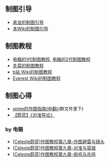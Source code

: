 ## 制图引导
* [底龙的制图引导](https://www.bilibili.com/video/BV1WwFvebEyP)
* [本Wiki的制图引导](./start/start.md)

## 制图教程
* [电箱的1代制图教程](https://www.bilibili.com/video/BV1tR4y1X7wu), [电箱的2代制图教程](https://www.bilibili.com/video/av354525627)
* [冬菜的制图教程](../assets/mappings/overall/mod制作教程%5B冬菜%5D.pdf)
* [b站 Wiki的制图教程](https://wiki.biligame.com/celeste/%E9%A6%96%E9%A1%B5)
* [Everest Wiki的制图教程](https://github.com/EverestAPI/Resources/wiki)

## 制图心得
* [splee的作图指南(中翻)]()(群文件里下)
* [【蔚蓝】《对准导论》](https://www.bilibili.com/video/BV1UP411w7d2)

### by 电箱
* [[Celeste蔚蓝]作图教程第八章-作图避雷与镜头](https://www.bilibili.com/video/BV1qY411R7MY)
* [[Celeste蔚蓝]作图教程第九章-对准与容错](https://www.bilibili.com/video/BV1qY411R7MY)
* [[Celeste蔚蓝]作图教程第九章-偷鸡与杀鸡](https://www.bilibili.com/video/BV1SA411974R)